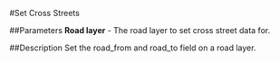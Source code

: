 #Set Cross Streets

##Parameters
**Road layer** - The road layer to set cross street data for.

##Description
Set the road_from and road_to field on a road layer.
